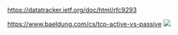 https://datatracker.ietf.org/doc/html/rfc9293


https://www.baeldung.com/cs/tcp-active-vs-passive
![](https://www.baeldung.com/wp-content/uploads/sites/4/2021/12/ActivePassive.png)